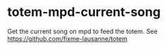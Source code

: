 # totem-mpd-current-song
Get the current song on mpd to feed the totem. See https://github.com/fixme-lausanne/totem

